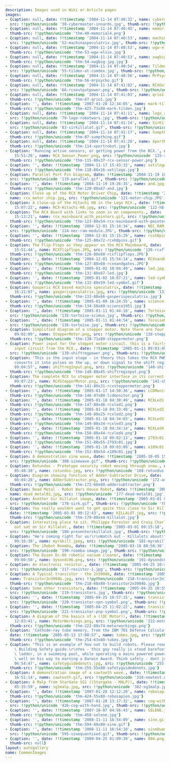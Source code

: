 ```yaml
---
description: Images used in Wiki or Article pages
images:
- {caption: null, date: !!timestamp '2004-11-14 07:40:32', name: cybermaster-innards.jpg,
  src: !!python/unicode '30-cybermaster-innards.jpg', thumb-src: !!python/unicode 'thm-30-cybermaster-innards.jpg'}
- {caption: null, date: !!timestamp '2004-11-14 07:40:45', name: memorial4.png, src: !!python/unicode '40-memorial4.png',
  thumb-src: !!python/unicode 'thm-40-memorial4.png'}
- {caption: null, date: !!timestamp '2004-11-14 07:40:53', name: machinaspeculatrix.jpg,
  src: !!python/unicode '52-machinaspeculatrix.jpg', thumb-src: !!python/unicode 'thm-52-machinaspeculatrix.jpg'}
- {caption: null, date: !!timestamp '2004-11-14 07:40:53', name: wgw-elsie.jpg, src: !!python/unicode '53-wgw-elsie.jpg',
  thumb-src: !!python/unicode 'thm-53-wgw-elsie.jpg'}
- {caption: null, date: !!timestamp '2004-11-14 07:40:53', name: xwgbig.JPG.jpg, src: !!python/unicode '54-xwgbig-jpg.jpg',
  thumb-src: !!python/unicode 'thm-54-xwgbig-jpg.jpg'}
- {caption: null, date: !!timestamp '2004-11-14 07:40:54', name: Tilden_at_comdex.jpg,
  src: !!python/unicode '55-tilden-at-comdex.jpg', thumb-src: !!python/unicode 'thm-55-tilden-at-comdex.jpg'}
- {caption: null, date: !!timestamp '2004-11-14 07:40:56', name: MrPsycho.gif, src: !!python/unicode '56-mrpsycho.gif',
  thumb-src: !!python/unicode 'thm-56-mrpsycho.gif'}
- {caption: null, date: !!timestamp '2004-11-14 07:41:02', name: RCXOutputPower.png,
  src: !!python/unicode '66-rcxoutputpower.png', thumb-src: !!python/unicode 'thm-66-rcxoutputpower.png'}
- {caption: null, date: !!timestamp '2004-11-14 07:41:03', name: qrio1.jpg, src: !!python/unicode '67-qrio1.jpg',
  thumb-src: !!python/unicode 'thm-67-qrio1.jpg'}
- {caption: '', date: !!timestamp '2007-01-28 12:34:05', name: mark-tilden.jpg, src: !!python/unicode '425-mark-tilden.jpg',
  thumb-src: !!python/unicode 'thm-425-73x80-mark-tilden.jpg'}
- {caption: null, date: !!timestamp '2004-11-14 07:41:11', name: logo_robotwars.jpg,
  src: !!python/unicode '79-logo-robotwars.jpg', thumb-src: !!python/unicode 'thm-79-logo-robotwars.jpg'}
- {caption: null, date: !!timestamp '2004-11-14 07:41:14', name: SirKillalot.gif,
  src: !!python/unicode '83-sirkillalot.gif', thumb-src: !!python/unicode 'thm-83-sirkillalot.gif'}
- {caption: null, date: !!timestamp '2004-11-14 07:41:17', name: Sumpthing.gif, src: !!python/unicode '87-sumpthing.gif',
  thumb-src: !!python/unicode 'thm-87-sumpthing.gif'}
- {caption: null, date: !!timestamp '2004-11-14 07:41:28', name: XportRobot.jpg, src: !!python/unicode '114-xportrobot.jpg',
  thumb-src: !!python/unicode 'thm-114-xportrobot.jpg'}
- {caption: 'Running active sensors, or getting power from the RCX.', date: !!timestamp '2004-11-16
    15:51:26', name: RCX_Sensor_Power.png, src: !!python/unicode '115-rcxpower1.png',
  thumb-src: !!python/unicode 'thm-115-80x37-rcx-sensor-power.png'}
- {caption: '', date: !!timestamp '2004-11-17 15:43:32', name: setilogo.jpg, src: !!python/unicode '118-setilogo.jpg',
  thumb-src: !!python/unicode 'thm-118-80x16-setilogo.jpg'}
- {caption: Parallel Port Pin Diagram, date: !!timestamp '2004-11-19 18:34:47', name: parallel.gif,
  src: !!python/unicode '119-parallel.gif', thumb-src: !!python/unicode 'thm-119-80x55-parallel.gif'}
- {caption: '', date: !!timestamp '2004-11-19 19:26:35', name: and.jpg, src: !!python/unicode '120-and.jpg',
  thumb-src: !!python/unicode 'thm-120-80x67-and.jpg'}
- {caption: Close up of the RCX Motor Driver Chip, date: !!timestamp '2004-12-01 15:03:16',
  name: rcx_motor_chip.jpg, src: !!python/unicode '121-motor-chip.JPG', thumb-src: !!python/unicode 'thm-121-80x60-rcx-motor-chip.jpg'}
- {caption: A close-up of the Hitachi H8 in the Lego RCX., date: !!timestamp '2004-12-01
    15:07:22', name: RCX-Hitachi-H8.jpg, src: !!python/unicode '122-h8.JPG', thumb-src: !!python/unicode 'thm-122-80x60-rcx-hitachi-h8.jpg'}
- {caption: The RCX Board with links to zoom in on components., date: !!timestamp '2004-12-01
    15:13:21', name: rcx_mainboard_with_pointers.gif, src: !!python/unicode '123-rcx-mainboard-with-pointers.gif',
  thumb-src: !!python/unicode 'thm-123-80x54-rcx-mainboard-with-pointers.gif'}
- {caption: '', date: !!timestamp '2004-12-01 15:14:34', name: NEC_RAM_Module.JPG,
  src: !!python/unicode '124-nec-ram-module.JPG', thumb-src: !!python/unicode 'thm-124-80x60-nec-ram-module.JPG'}
- {caption: '', date: !!timestamp '2004-12-01 15:15:29', name: rcxh8pins.gif, src: !!python/unicode '125-rcxh8pins.gif',
  thumb-src: !!python/unicode 'thm-125-80x72-rcxh8pins.gif'}
- {caption: The Flip-Flops as they appear on the RCX Mainboard, date: !!timestamp '2004-12-01
    15:51:44', name: RCXflipflops.JPG, src: !!python/unicode '126-rcxflipflops.JPG',
  thumb-src: !!python/unicode 'thm-126-80x60-rcxflipflops.JPG'}
- {caption: '', date: !!timestamp '2004-12-01 15:54:14', name: RCXnandGates.JPG, src: !!python/unicode '127-rcxnandgates.JPG',
  thumb-src: !!python/unicode 'thm-127-80x60-rcxnandgates.JPG'}
- {caption: '', date: !!timestamp '2005-01-02 10:04:49', name: led.jpg, src: !!python/unicode '131-led.jpg',
  thumb-src: !!python/unicode 'thm-131-80x67-led.jpg'}
- {caption: '', date: !!timestamp '2005-01-02 10:07:21', name: led-symbol.gif, src: !!python/unicode '132-led-symbol.gif',
  thumb-src: !!python/unicode 'thm-132-80x59-led-symbol.gif'}
- {caption: Gasperis RCX based machina speculatrix, date: !!timestamp '2005-01-09
    16:21:07', name: gasperispeculatrix.jpg, src: !!python/unicode '133-gasperispeculatrix.jpg',
  thumb-src: !!python/unicode 'thm-133-80x66-gasperispeculatrix.jpg'}
- {caption: '', date: !!timestamp '2005-01-09 16:24:55', name: science1951.jpg, src: !!python/unicode '134-science1951.jpg',
  thumb-src: !!python/unicode 'thm-134-58x80-science1951.jpg'}
- {caption: '', date: !!timestamp '2005-01-11 01:44:18', name: Tortoise_SciMus.jpg,
  src: !!python/unicode '135-tortoise-scimus.jpg', thumb-src: !!python/unicode 'thm-135-80x54-tortoise-scimus.jpg'}
- {caption: '', date: !!timestamp '2005-01-11 01:44:54', name: ToroiseMilleniumDome.jpg,
  src: !!python/unicode '136-tortoise.jpg', thumb-src: !!python/unicode 'thm-136-80x60-toroisemilleniumdome.jpg'}
- {caption: Simplified diagram of a stepper motor. Note there are four coils., date: !!timestamp '2005-01-11
    09:02:09', name: StepperMotor.png, src: !!python/unicode '138-steppermotor.png',
  thumb-src: !!python/unicode 'thm-138-71x80-steppermotor.png'}
- {caption: Power input for the steppet motor circuit. this is a fairly standard power
    input circuit from the RCX., date: !!timestamp '2005-01-11 09:03:48', name: ShiftregPower.png,
  src: !!python/unicode '139-shiftregpower.png', thumb-src: !!python/unicode 'thm-139-80x34-shiftregpower.png'}
- {caption: 'This is the input stage - in theory this takes the RCX PWM output, and
    converts it into pulses on the up, or down signal to the shift register.', date: !!timestamp '2005-01-11
    09:04:57', name: shiftregInput.png, src: !!python/unicode '140-shiftreginput.png',
  thumb-src: !!python/unicode 'thm-140-80x45-shiftreginput.png'}
- {caption: The complete RCX to stepper motor interface in its current form., date: !!timestamp '2005-01-11
    09:07:23', name: RCXStepperMotor.png, src: !!python/unicode '141-shiftregall.png',
  thumb-src: !!python/unicode 'thm-141-80x31-rcxsteppermotor.png'}
- {caption: '', date: !!timestamp '2005-01-17 14:50:36', name: LCDMonitor.png, src: !!python/unicode '146-lcdmonitor.png',
  thumb-src: !!python/unicode 'thm-146-47x80-lcdmonitor.png'}
- {caption: '', date: !!timestamp '2005-01-18 04:30:49', name: RCXLed1.png, src: !!python/unicode '147-rcxled1.png',
  thumb-src: !!python/unicode 'thm-147-80x46-rcxled1.png'}
- {caption: '', date: !!timestamp '2005-01-18 04:33:48', name: RCXLed2.png, src: !!python/unicode '148-rcxled2.png',
  thumb-src: !!python/unicode 'thm-148-80x25-rcxled2.png'}
- {caption: '', date: !!timestamp '2005-01-18 04:34:03', name: RCXLed3.png, src: !!python/unicode '149-rcxled3.png',
  thumb-src: !!python/unicode 'thm-149-80x34-rcxled3.png'}
- {caption: '', date: !!timestamp '2005-01-18 04:34:14', name: RCXLed4.png, src: !!python/unicode '150-rcxled4.png',
  thumb-src: !!python/unicode 'thm-150-80x44-rcxled4.png'}
- {caption: '', date: !!timestamp '2005-01-18 09:02:13', name: 2793c01.jpg, src: !!python/unicode '151-2793c01.jpg',
  thumb-src: !!python/unicode 'thm-151-80x55-2793c01.jpg'}
- {caption: '', date: !!timestamp '2005-01-18 09:03:09', name: x189c01.jpg, src: !!python/unicode '152-x189c01.jpg',
  thumb-src: !!python/unicode 'thm-152-80x54-x189c01.jpg'}
- {caption: A demonstration sine wave, date: !!timestamp '2005-10-05 15:12:58', name: sinewave.gif,
  src: !!python/unicode '308-sinewave.gif', thumb-src: !!python/unicode 'thm-308-80x40-sinewave.gif'}
- {caption: Rotundus - Prototype security robot moving through snow., date: !!timestamp '2005-02-01
    05:48:38', name: rotundus.jpg, src: !!python/unicode '168-rotundus.jpg', thumb-src: !!python/unicode 'thm-168-80x57-rotundus.jpg'}
- {caption: Diagram showing function of Adder-Subtractor Drive, date: !!timestamp '2005-02-14
    08:04:28', name: AdderSubtractor.png, src: !!python/unicode '172-addersubtractor.png',
  thumb-src: !!python/unicode 'thm-172-60x80-addersubtractor.png'}
- {caption: Dead Metal - Robot Wars House Robot, date: !!timestamp '2005-03-01 09:06:32',
  name: dead_metal01.jpg, src: !!python/unicode '177-dead-metal01.jpg', thumb-src: !!python/unicode 'thm-177-80x65-dead-metal01.jpg'}
- {caption: Another Sir Killalot image, date: !!timestamp '2005-03-01 09:11:03', name: sirk.gif,
  src: !!python/unicode '178-sirk.gif', thumb-src: !!python/unicode 'thm-178-80x60-sirk.gif'}
- {caption: You really wouldnt want to get quite this close to Sir Killalot! Ouch,
  date: !!timestamp '2005-03-01 09:12:43', name: KILLALOT.jpg, src: !!python/unicode '179-killalot.jpg',
  thumb-src: !!python/unicode 'thm-179-80x44-killalot.jpg'}
- {caption: Interesting place to sit. Philippa Forester and Craig Charles take time
    out sat on Sir Killalot., date: !!timestamp '2005-03-01 09:15:18', name: presentersKillalot.jpg,
  src: !!python/unicode '180-presenterskillalot.jpg', thumb-src: !!python/unicode 'thm-180-55x80-presenterskillalot.jpg'}
- {caption: "He's coming right for us!\r\nWatch out - Killalots about!", date: !!timestamp '2005-03-01
    09:16:38', name: myrakill.jpeg, src: !!python/unicode '181-myrakill.jpeg', thumb-src: !!python/unicode 'thm-181-56x80-myrakill.jpeg'}
- {caption: The iRobot Roomba, date: !!timestamp '2005-03-18 08:50:36', name: roomba_image.jpg,
  src: !!python/unicode '190-roomba-image.jpg', thumb-src: !!python/unicode 'thm-190-80x80-roomba-image.jpg'}
- {caption: The Dyson Dc-06 robotic vacuum cleaner, date: !!timestamp '2005-03-18
    09:00:50', name: dysondc06.png, src: !!python/unicode '191-dysondc06.png', thumb-src: !!python/unicode 'thm-191-80x71-dysondc06.png'}
- {caption: An electronic resistor., date: !!timestamp '2005-04-25 10:45:45', name: 'resistor[1].jpg',
  src: !!python/unicode '217-resistor-1.jpg', thumb-src: !!python/unicode 'thm-217-80x40-resistor-1.jpg'}
- {caption: A Typical transistor - the 2n3904b, date: !!timestamp '2005-04-25 10:53:47',
  name: Transistor2n3904b.jpg, src: !!python/unicode '218-transistor2n3904b.jpg',
  thumb-src: !!python/unicode 'thm-218-68x80-transistor2n3904b.jpg'}
- {caption: Some other transistors, date: !!timestamp '2005-04-25 10:55:43', name: transistors.jpg,
  src: !!python/unicode '219-transistors.jpg', thumb-src: !!python/unicode 'thm-219-80x80-transistors.jpg'}
- {caption: '', date: !!timestamp '2005-04-25 10:57:15', name: transistor_npn_symbol.png,
  src: !!python/unicode '220-transistor-npn-symbol.png', thumb-src: !!python/unicode 'thm-220-80x80-transistor-npn-symbol.png'}
- {caption: '', date: !!timestamp '2005-04-25 11:02:22', name: transistor_pnp_symbol.png,
  src: !!python/unicode '221-transistor-pnp-symbol.png', thumb-src: !!python/unicode 'thm-221-80x80-transistor-pnp-symbol.png'}
- {caption: A diagram of the basics of a ((DC Motor)), date: !!timestamp '2005-04-27
    12:03:41', name: MotorWorkings.png, src: !!python/unicode '222-motorworkings.png',
  thumb-src: !!python/unicode 'thm-222-80x74-motorworkings.png'}
- {caption: 'Cathode-ray tube memory, from the IBM 701 Defense Calculator, 1952.',
  date: !!timestamp '2005-05-13 17:00:57', name: tubes.jpg, src: !!python/unicode '254-tubes.jpg',
  thumb-src: !!python/unicode 'thm-254-63x80-tubes.jpg'}
- {caption: "This is an example of how not to build robots. Please read the Robot\
    \ Building Safety guide.\r\nYes - this guy really is stood barefoot, on a metal\
    \ ladder, in a swimming pool, while operating a mains powered power-tool. He is\
    \ well on his way to earning a Darwin Award. Think safely - dont join him.", date: !!timestamp '2005-05-25
    06:54:47', name: safetyguidedonots.jpg, src: !!python/unicode '255-safetyguidedonots.jpg',
  thumb-src: !!python/unicode 'thm-255-55x80-safetyguidedonots.jpg'}
- {caption: A demonstration image of a sawtooth wave., date: !!timestamp '2005-10-07
    16:51:14', name: sawtooth.gif, src: !!python/unicode '318-newtest.gif', thumb-src: !!python/unicode 'thm-318-80x40-sawtooth.gif'}
- {caption: A Malp from StarGate SG1 ((Stargate - MALP)), date: !!timestamp '2006-07-07
    05:35:59', name: sg1malp.jpg, src: !!python/unicode '382-sg1malp.jpg', thumb-src: !!python/unicode 'thm-382-80x62-sg1malp.jpg'}
- {caption: '', date: !!timestamp '2007-01-28 12:12:20', name: robosapien.jpg, src: !!python/unicode '424-robosapien.jpg',
  thumb-src: !!python/unicode 'thm-424-55x80-robosapien.jpg'}
- {caption: '', date: !!timestamp '2007-01-28 13:17:32', name: cog-with-hand.jpg,
  src: !!python/unicode '426-cog-with-hand.jpg', thumb-src: !!python/unicode 'thm-426-73x80-cog-with-hand.jpg'}
- {caption: '', date: !!timestamp '2007-10-07 04:56:43', name: SELENE.jpg, src: !!python/unicode '450-selene.jpg',
  thumb-src: !!python/unicode 'thm-450-selene.jpg'}
- {caption: '', date: !!timestamp '2008-11-11 16:54:09', name: sine.gif, src: !!python/unicode '594-sine.gif',
  thumb-src: !!python/unicode 'thm-594-80x80-sine.gif'}
- {caption: '', date: !!timestamp '2008-11-11 16:54:10', name: sineQuantised.gif,
  src: !!python/unicode '595-sinequantised.gif', thumb-src: !!python/unicode 'thm-595-80x80-sinequantised.gif'}
- {caption: '', date: !!timestamp '2009-04-25 01:09:39', name: 884.png, src: !!python/unicode '608-884.png',
  thumb-src: null}
layout: autogallery
name: CommonImages
---
```

